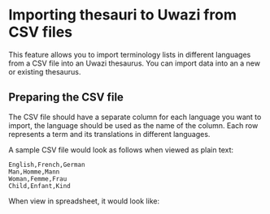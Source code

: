 # Importing thesauri to Uwazi from CSV files

This feature allows you to import terminology lists in different languages from a CSV file into an Uwazi thesaurus. You can import data into an a new or existing thesaurus.

## Preparing the CSV file

The CSV file should have a separate column for each language you want to import, the language should be used as the name of the column. Each row represents a term and its translations in different languages.

A sample CSV file would look as follows when viewed as plain text:
```csv
English,French,German
Man,Homme,Mann
Woman,Femme,Frau
Child,Enfant,Kind
```
When view in spreadsheet, it would look like:

